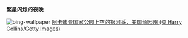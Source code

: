 
**繁星闪烁的夜晚**

![bing-wallpaper](https://www.bing.com/th?id=OHR.DarkSkyAcadia_ZH-CN1827511700_1920x1080.jpg)
[阿卡迪亚国家公园上空的银河系，美国缅因州 (© Harry Collins/Getty Images)](https://www.bing.com/search?q=%E9%98%BF%E5%8D%A1%E8%BF%AA%E4%BA%9A%E5%9B%BD%E5%AE%B6%E5%85%AC%E5%9B%AD&amp;form=hpcapt&amp;mkt=zh-cn)
  
